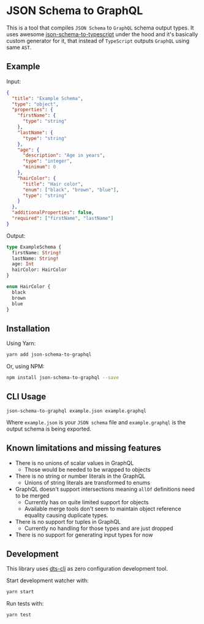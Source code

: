 # JSON Schema to GraphQL

This is a tool that compiles `JSON Schema` to `GraphQL` schema output types. It uses awesome [json-schema-to-typescript](https://www.npmjs.com/package/json-schema-to-typescript) under the hood and it's basically custom generator for it, that instead of `TypeScript` outputs `GraphQL` using same `AST`.

## Example

Input:

```json
{
  "title": "Example Schema",
  "type": "object",
  "properties": {
    "firstName": {
      "type": "string"
    },
    "lastName": {
      "type": "string"
    },
    "age": {
      "description": "Age in years",
      "type": "integer",
      "minimum": 0
    },
    "hairColor": {
      "title": "Hair color",
      "enum": ["black", "brown", "blue"],
      "type": "string"
    }
  },
  "additionalProperties": false,
  "required": ["firstName", "lastName"]
}
```

Output:

```graphql
type ExampleSchema {
  firstName: String!
  lastName: String!
  age: Int
  hairColor: HairColor
}

enum HairColor {
  black
  brown
  blue
}
```

## Installation

Using Yarn:

```sh
yarn add json-schema-to-graphql
```

Or, using NPM:

```sh
npm install json-schema-to-graphql --save
```

## CLI Usage

```
json-schema-to-graphql example.json example.graphql
```

Where `example.json` is your `JSON schema` file and `example.graphql` is the output schema is being exported.

## Known limitations and missing features

- There is no unions of scalar values in GraphQL
  - Those would be needed to be wrapped to objects
- There is no string or number literals in the GraphQL
  - Unions of string literals are transformed to enums
- GraphQL doesn't support intersections meaning `allOf` definitions need to be merged
  - Currently has on quite limited support for objects
  - Available merge tools don't seem to maintain object reference equality causing duplicate types.
- There is no support for tuples in GraphQL
  - Currently no handling for those types and are just dropped
- There is no support for generating input types for now

## Development

This library uses [dts-cli](https://github.com/weiran-zsd/dts-cli) as zero configuration development tool.

Start development watcher with:

```sh
yarn start
```

Run tests with:

```
yarn test
```
